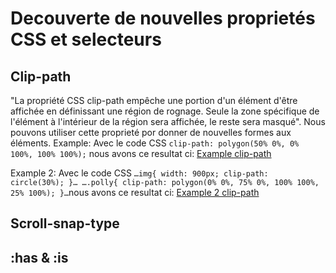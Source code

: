 # Decouverte de nouvelles proprietés CSS et selecteurs
## Clip-path
"La propriété CSS clip-path empêche une portion d'un élément d'être affichée en définissant une région de rognage. Seule la zone spécifique de l'élément à l'intérieur de la région sera affichée, le reste sera masqué". Nous pouvons utiliser cette proprieté por donner de nouvelles formes aux éléments.
Example:
Avec le code CSS `clip-path: polygon(50% 0%, 0% 100%, 100% 100%);` nous avons ce resultat ci: [Example clip-path]([[https://www.example.com](http://www.cepegra-labs.be/webdesign/fed2023/alexandra/html+css/Untitled.png)http://www.cepegra-labs.be/webdesign/fed2023/alexandra/html+css/Untitled.png](http://www.cepegra-labs.be/webdesign/fed2023/alexandra/html+css/Untitled.png))

Example 2:
Avec le code CSS `…img{
        width: 900px;
        clip-path: circle(30%);
    }…
    ….polly{
        clip-path: polygon(0% 0%, 75% 0%, 100% 100%, 25% 100%);
    }…`nous avons ce resultat ci: [Example 2 clip-path]([https://www.example.com](http://cepegra-labs.be/webdesign/fed2023/diego/html-css/exo-marckdown/index.html)http://cepegra-labs.be/webdesign/fed2023/diego/html-css/exo-marckdown/index.html)

## Scroll-snap-type

## :has & :is

